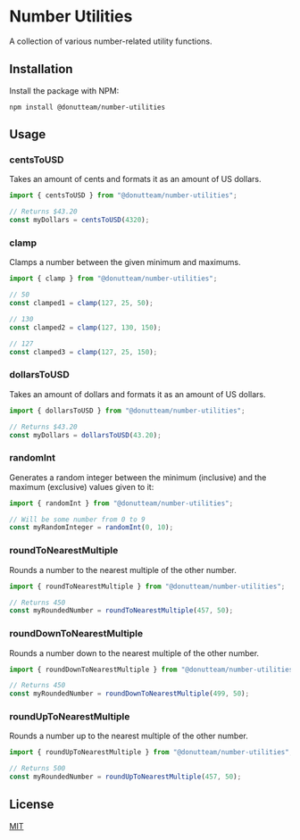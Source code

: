 # Number Utilities
A collection of various number-related utility functions.

## Installation
Install the package with NPM:

```
npm install @donutteam/number-utilities
```

## Usage
### centsToUSD
Takes an amount of cents and formats it as an amount of US dollars.

```js
import { centsToUSD } from "@donutteam/number-utilities";

// Returns $43.20
const myDollars = centsToUSD(4320); 
```

### clamp
Clamps a number between the given minimum and maximums.

```js
import { clamp } from "@donutteam/number-utilities";

// 50
const clamped1 = clamp(127, 25, 50);

// 130
const clamped2 = clamp(127, 130, 150);

// 127
const clamped3 = clamp(127, 25, 150);
```

### dollarsToUSD
Takes an amount of dollars and formats it as an amount of US dollars.

```js
import { dollarsToUSD } from "@donutteam/number-utilities";

// Returns $43.20
const myDollars = dollarsToUSD(43.20); 
```

### randomInt
Generates a random integer between the minimum (inclusive) and the maximum (exclusive) values given to it:

```js
import { randomInt } from "@donutteam/number-utilities";

// Will be some number from 0 to 9
const myRandomInteger = randomInt(0, 10);
```

### roundToNearestMultiple
Rounds a number to the nearest multiple of the other number.

```js
import { roundToNearestMultiple } from "@donutteam/number-utilities";

// Returns 450
const myRoundedNumber = roundToNearestMultiple(457, 50);
```

### roundDownToNearestMultiple
Rounds a number down to the nearest multiple of the other number.

```js
import { roundDownToNearestMultiple } from "@donutteam/number-utilities";

// Returns 450
const myRoundedNumber = roundDownToNearestMultiple(499, 50);
```

### roundUpToNearestMultiple
Rounds a number up to the nearest multiple of the other number.

```js
import { roundUpToNearestMultiple } from "@donutteam/number-utilities";

// Returns 500
const myRoundedNumber = roundUpToNearestMultiple(457, 50);
```

## License
[MIT](https://github.com/donutteam/number-utilities/blob/main/LICENSE.md)